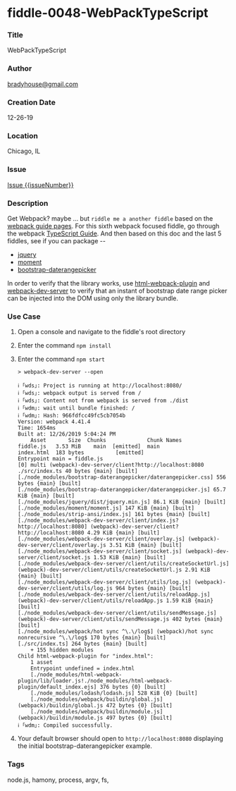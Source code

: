 fiddle-0048-WebPackTypeScript
======

### Title <a name="title"></a>

WebPackTypeScript


### Author <a name="author"></a>

bradyhouse@gmail.com


### Creation Date <a name="creation-date"></a>

12-26-19


### Location <a name="location"></a>

Chicago, IL


### Issue <a name="issue"></a>

[Issue {{issueNumber}}](https://github.com/bradyhouse/house/issues/{{issueNumber}})


### Description <a name="description"></a>

Get Webpack? maybe ... but `riddle me a another fiddle` based on the [webpack guide pages](https://webpack.js.org/guides). For this sixth webpack focused fiddle, go through the webpack [TypeScript Guide](https://webpack.js.org/guides/typescript/). And then based on this doc and the last 5 fiddles, see if you can package --

*   [jquery](https://www.npmjs.com/package/jquery)
*   [moment](https://www.npmjs.com/package/moment)
*   [bootstrap-daterangepicker](https://www.npmjs.com/package/bootstrap-daterangepicker)

In order to verify that the library works, use [html-webpack-plugin](https://github.com/jantimon/html-webpack-plugin) and [webpack-dev-server](https://webpack.js.org/configuration/dev-server) to verify that an instant of bootstrap date range picker can
be injected into the DOM using only the library bundle.


### Use Case<a name="use-case"></a>

1.  Open a console and navigate to the fiddle's root directory
2.  Enter the command `npm install`
3.  Enter the command `npm start`

        > webpack-dev-server --open

        ℹ ｢wds｣: Project is running at http://localhost:8080/
        ℹ ｢wds｣: webpack output is served from /
        ℹ ｢wds｣: Content not from webpack is served from ./dist
        ℹ ｢wdm｣: wait until bundle finished: /
        ℹ ｢wdm｣: Hash: 966fdfcc49fc5cb7054b
        Version: webpack 4.41.4
        Time: 1654ms
        Built at: 12/26/2019 5:04:24 PM
            Asset       Size  Chunks             Chunk Names
        fiddle.js   3.53 MiB    main  [emitted]  main
        index.html  183 bytes          [emitted]
        Entrypoint main = fiddle.js
        [0] multi (webpack)-dev-server/client?http://localhost:8080 ./src/index.ts 40 bytes {main} [built]
        [./node_modules/bootstrap-daterangepicker/daterangepicker.css] 556 bytes {main} [built]
        [./node_modules/bootstrap-daterangepicker/daterangepicker.js] 65.7 KiB {main} [built]
        [./node_modules/jquery/dist/jquery.min.js] 86.1 KiB {main} [built]
        [./node_modules/moment/moment.js] 147 KiB {main} [built]
        [./node_modules/strip-ansi/index.js] 161 bytes {main} [built]
        [./node_modules/webpack-dev-server/client/index.js?http://localhost:8080] (webpack)-dev-server/client?http://localhost:8080 4.29 KiB {main} [built]
        [./node_modules/webpack-dev-server/client/overlay.js] (webpack)-dev-server/client/overlay.js 3.51 KiB {main} [built]
        [./node_modules/webpack-dev-server/client/socket.js] (webpack)-dev-server/client/socket.js 1.53 KiB {main} [built]
        [./node_modules/webpack-dev-server/client/utils/createSocketUrl.js] (webpack)-dev-server/client/utils/createSocketUrl.js 2.91 KiB {main} [built]
        [./node_modules/webpack-dev-server/client/utils/log.js] (webpack)-dev-server/client/utils/log.js 964 bytes {main} [built]
        [./node_modules/webpack-dev-server/client/utils/reloadApp.js] (webpack)-dev-server/client/utils/reloadApp.js 1.59 KiB {main} [built]
        [./node_modules/webpack-dev-server/client/utils/sendMessage.js] (webpack)-dev-server/client/utils/sendMessage.js 402 bytes {main} [built]
        [./node_modules/webpack/hot sync ^\.\/log$] (webpack)/hot sync nonrecursive ^\.\/log$ 170 bytes {main} [built]
        [./src/index.ts] 264 bytes {main} [built]
            + 155 hidden modules
        Child html-webpack-plugin for "index.html":
            1 asset
            Entrypoint undefined = index.html
            [./node_modules/html-webpack-plugin/lib/loader.js!./node_modules/html-webpack-plugin/default_index.ejs] 376 bytes {0} [built]
            [./node_modules/lodash/lodash.js] 528 KiB {0} [built]
            [./node_modules/webpack/buildin/global.js] (webpack)/buildin/global.js 472 bytes {0} [built]
            [./node_modules/webpack/buildin/module.js] (webpack)/buildin/module.js 497 bytes {0} [built]
        ℹ ｢wdm｣: Compiled successfully.
      
4.  Your default browser should open to `http://localhost:8080` displaying the initial bootstrap-daterangepicker example.


### Tags <a name="tags"></a>

node.js, hamony, process, argv, fs, 
